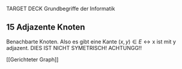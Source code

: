 TARGET DECK
Grundbegriffe der Informatik

15 Adjazente Knoten
---
Benachbarte Knoten. Also es gibt eine Kante $(x,y) \in E \leftrightarrow \text{x ist mit y adjazent}$. DIES IST NICHT SYMETRISCH! ACHTUNGG!!
<!--ID: 1707245678462-->


[[Gerichteter Graph]]